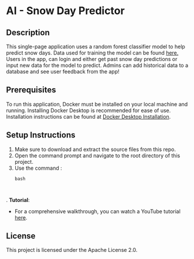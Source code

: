 # AI - Snow Day Predictor

## Description
This single-page application uses a random forest classifier model to help predict snow days. Data used for training the model can be found [here.](https://ottawa.weatherstats.ca/download.html) Users in the app, can login and either get past snow day predictions or input new data for the model to predict. Admins can add historical data to a database and see user feedback from the app!  

## Prerequisites
To run this application, Docker must be installed on your local machine and running. Installing Docker Desktop is recommended for ease of use. Installation instructions can be found at [Docker Desktop Installation](https://docs.docker.com/desktop/install/windows-install/).

## Setup Instructions
1. Make sure to download and extract the source files from this repo. 
2. Open the command prompt and navigate to the root directory of this project.
3. Use the command :
   ``````
   bash
    

   
. **Tutorial**:
   - For a comprehensive walkthrough, you can watch a YouTube tutorial [here]().

## License
This project is licensed under the Apache License 2.0.

